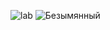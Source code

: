 ![lab](https://user-images.githubusercontent.com/102308733/208715073-2e9f6a16-d54e-4d5c-87d1-cf6815b968ae.jpg)
![Безымянный](https://user-images.githubusercontent.com/102308733/208715964-3d043f59-d393-4825-ac72-0aa86c682933.jpg)
